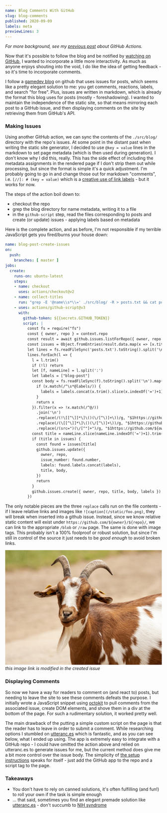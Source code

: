 ```yaml
---
name: Blog Comments With GitHub
slug: blog-comments
published: 2020-09-09
labels: meta
previewLines: 3
---
```


_For more background, see my [previous post](https://kylemtravis.com/blog/blogging-with-github) about GitHub Actions._

Now that it's possible to follow the blog and be notified by [watching on GitHub](https://github.com/ktravis/kylemtravis), I wanted to incorporate a little more interactivity. As much as anyone enjoys shouting into the void, I do like the idea of getting feedback - so it's time to incorporate comments.

I follow a [gamedev blog](https://github.com/a327ex/blog) on github that uses issues for posts, which seems like a pretty elegant solution to me: you get comments, reactions, labels, and search "for free". Plus, issues are written in markdown, which is already the format this blog uses for posts (mostly - foreshadowing). I wanted to maintain the independence of the static site, so that means mirroring each post to a GitHub issue, and then displaying comments on the site by retrieving them from GitHub's API.

### Making Issues

Using another GitHub action, we can sync the contents of the `./src/blog/` directory with the repo's issues. At some point in the distant past when writing the static site generator, I decided to use `@key = value` lines in the markdown to set page metadata (which is then used during generation). I don't know why I did this, really. This has the side effect of including the metadata assignments in the rendered page if I don't strip them out while processing, but since the format is simple it's a quick adjustment. I'm probably going to go in and change those out for markdown "comments", i.e. `[//]: # (key = value)` which is a [creative use of link labels](https://stackoverflow.com/a/20885980) - but it works for now.

The steps of the action boil down to:

- checkout the repo
- grep the blog directory for name metadata, writing it to a file
- in the `github-script` step, read the files corresponding to posts and create (or update) issues - applying labels based on metadata

Here is the complete action, and as before, I'm not responsible if my terrible JavaScript gets you fired/burns your house down:

```yaml
name: blog-post-create-issues
on:
  push:
    branches: [ master ]
jobs:
  create:
    runs-on: ubuntu-latest
    steps:
    - name: checkout
      uses: actions/checkout@v2
    - name: collect-titles
      run: "grep -E '@name\\s*\\=' ./src/blog/ -R > posts.txt && cat posts.txt"
    - uses: actions/github-script@v3
      with:
        github-token: ${{secrets.GITHUB_TOKEN}}
        script: |
          const fs = require("fs")
          const { owner, repo } = context.repo
          const result = await github.issues.listForRepo({ owner, repo })
          const issues = Object.fromEntries(result.data.map(x => [x.title, x]))
          let lines = fs.readFileSync('posts.txt').toString().split('\n')
          lines.forEach(l => {
          	l = l.trim()
          	if (!l) return
            let [f, nameLine] = l.split(':')
            let labels = ["blog-post"]
            const body = fs.readFileSync(f).toString().split('\n').map(x => {
              if (x.match(/^\s*@labels/)) {
                labels = labels.concat(x.trim().slice(x.indexOf('=')+1).split(",").map(l => l.trim()))
              }
              return x
            }).filter(x => !x.match(/^@/))
              .join('\n')
              .replace(/(!\[[^\]]*\]\()(\/[^\)]+\))/g, "$1https://github.com/${owner}/${repo}/raw/master$2") // MD image
              .replace(/(\[[^\]]*\]\()(\/[^\)]+\))/g, "$1https://github.com/${owner}/${repo}/blob/master$2") // MD link
              .replace(/(src=")(\/[^"]+")/g, "$1https://github.com/${owner}/${repo}/raw/master$2") // <img> tag
            const title = nameLine.slice(nameLine.indexOf('=')+1).trim()
            if (title in issues) {
              const found = issues[title]
              github.issues.update({
                owner, repo,
                issue_number: found.number,
                labels: found.labels.concat(labels),
                title, body,
              })
              return
            }
            github.issues.create({ owner, repo, title, body, labels })
          })
```

The only notable pieces are the three `replace` calls run on the file contents - if I leave relative links and images like `![caption](/static/foo.png)`, they will break when inserted into a github issue. Instead, since we know relative static content will exist under `https://github.com/${owner}/${repo}/`, we can link to the appropriate `/blob` or `/raw` page. The same is done with image tags. This probably isn't a 100% foolproof or robust solution, but since I'm still in control of the source it just needs to be _good enough_ to avoid broken links.

![an example goat](/static/images/blog/blog-comments/goat.jpg)
_this image link is modified in the created issue_

### Displaying Comments

So now we have a way for readers to comment on (and react to) posts, but needing to leave the site to see these comments defeats the purpose. I initially wrote a JavaScript snippet using [octokit](https://github.com/octokit/rest.js) to pull comments from the associated issue, create DOM elements, and shove them in a div at the bottom of the page. For such a rudimentary solution, it worked pretty well.

The main drawback of the putting a simple custom script on the page is that the reader has to leave in order to submit a comment. While researching options I stumbled on [utteranc.es](https://utteranc.es) which is fantastic, and as you can see below, what I ended up using. The app is extremely easy to integrate with a GitHub repo - I could have omitted the action above and relied on utteranc.es to generate issues for me, but the current method does give me a bit more control over the issue body. The simplicity of [the setup instructions](https://utteranc.es) speaks for itself - just add the GitHub app to the repo and a script tag to the page.

### Takeaways

- You don't have to rely on canned solutions, it's often fulfilling (and fun!) to roll your own if the task is simple enough
- ... that said, sometimes you find an elegant premade solution like [utteranc.es](https://utteranc.es) - don't succumb to [NIH syndrome](https://en.wikipedia.org/wiki/Not_invented_here)
